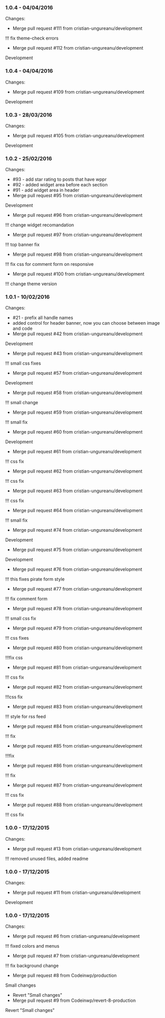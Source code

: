 

### 1.0.4 - 04/04/2016

 Changes: 


 * Merge pull request #111 from cristian-ungureanu/development

!!! fix theme-check errors
 * Merge pull request #112 from cristian-ungureanu/development

Development


### 1.0.4 - 04/04/2016

 Changes: 


 * Merge pull request #109 from cristian-ungureanu/development

Development


### 1.0.3 - 28/03/2016

 Changes: 


 * Merge pull request #105 from cristian-ungureanu/development

Development


### 1.0.2 - 25/02/2016

 Changes: 


 * #93 - add star rating to posts that have wppr
 * #92 - added widget area before each section
 * #91 - add widget area in header
 * Merge pull request #95 from cristian-ungureanu/development

Development
 * Merge pull request #96 from cristian-ungureanu/development

!!! change widget recomandation
 * Merge pull request #97 from cristian-ungureanu/development

!!! top banner fix
 * Merge pull request #98 from cristian-ungureanu/development

!!! fix css for comment form on responsive
 * Merge pull request #100 from cristian-ungureanu/development

!!! change theme version


### 1.0.1 - 10/02/2016

 Changes: 


 * #21 - prefix all handle names
 * added control for header banner, now you can choose between image and code
 * Merge pull request #42 from cristian-ungureanu/development

Development
 * Merge pull request #43 from cristian-ungureanu/development

!!! small css fixes
 * Merge pull request #57 from cristian-ungureanu/development

Development
 * Merge pull request #58 from cristian-ungureanu/development

!!! small change
 * Merge pull request #59 from cristian-ungureanu/development

!!! small fix
 * Merge pull request #60 from cristian-ungureanu/development

Development
 * Merge pull request #61 from cristian-ungureanu/development

!!! css fix
 * Merge pull request #62 from cristian-ungureanu/development

!!! css fix
 * Merge pull request #63 from cristian-ungureanu/development

!!! css fix
 * Merge pull request #64 from cristian-ungureanu/development

!!! small fix
 * Merge pull request #74 from cristian-ungureanu/development

Development
 * Merge pull request #75 from cristian-ungureanu/development

Development
 * Merge pull request #76 from cristian-ungureanu/development

!!! this fixes pirate form style
 * Merge pull request #77 from cristian-ungureanu/development

!!! fix comment form
 * Merge pull request #78 from cristian-ungureanu/development

!!! small css fix
 * Merge pull request #79 from cristian-ungureanu/development

!!! css fixes
 * Merge pull request #80 from cristian-ungureanu/development

!!!fix css
 * Merge pull request #81 from cristian-ungureanu/development

!!! css fix
 * Merge pull request #82 from cristian-ungureanu/development

!!!css fix
 * Merge pull request #83 from cristian-ungureanu/development

!!! style for rss feed
 * Merge pull request #84 from cristian-ungureanu/development

!!! fix
 * Merge pull request #85 from cristian-ungureanu/development

!!!fix
 * Merge pull request #86 from cristian-ungureanu/development

!!! fix
 * Merge pull request #87 from cristian-ungureanu/development

!!! css fix
 * Merge pull request #88 from cristian-ungureanu/development

!!! css fix


### 1.0.0 - 17/12/2015

 Changes: 


 * Merge pull request #13 from cristian-ungureanu/development

!!! removed unused files, added readme


### 1.0.0 - 17/12/2015

 Changes: 


 * Merge pull request #11 from cristian-ungureanu/development

Development


### 1.0.0 - 17/12/2015

 Changes: 


 * Merge pull request #6 from cristian-ungureanu/development

!!! fixed colors and menus
 * Merge pull request #7 from cristian-ungureanu/development

!!! fix background change
 * Merge pull request #8 from Codeinwp/production

Small changes
 * Revert "Small changes"
 * Merge pull request #9 from Codeinwp/revert-8-production

Revert "Small changes"
